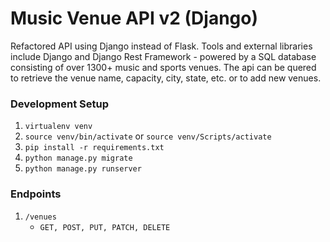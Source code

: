 # Music Venue API v2 (Django)

Refactored API using Django instead of Flask. Tools and external libraries include Django and Django Rest Framework - powered by a SQL database consisting of over 1300+ music and sports venues. The api can be quered to retrieve the venue name, capacity, city, state, etc. or to add new venues.

### Development Setup

1. `virtualenv venv`
1. `source venv/bin/activate` or `source venv/Scripts/activate`
1. `pip install -r requirements.txt`
1. `python manage.py migrate`
1. `python manage.py runserver`

### Endpoints

1. `/venues`
    - `GET, POST, PUT, PATCH, DELETE`
